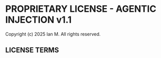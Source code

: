 # PROPRIETARY LICENSE - AGENTIC INJECTION v1.1

Copyright (c) 2025 Ian M. All rights reserved.


## LICENSE TERMS

